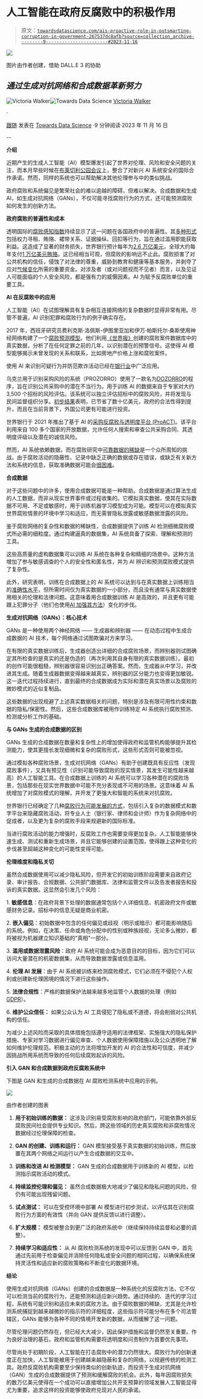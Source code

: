 # 人工智能在政府反腐败中的积极作用

> 原文：[`towardsdatascience.com/ais-proactive-role-in-outsmarting-corruption-in-government-267537dc8afb?source=collection_archive---------9-----------------------#2023-11-16`](https://towardsdatascience.com/ais-proactive-role-in-outsmarting-corruption-in-government-267537dc8afb?source=collection_archive---------9-----------------------#2023-11-16)

![](img/593476e1bdbacf8dbbeefc18589a9e3c.png)

图片由作者创建，借助 DALL.E 3 的协助

## *通过生成对抗网络和合成数据革新努力*

[](https://medium.com/@Victoria-Walker?source=post_page-----267537dc8afb--------------------------------)![Victoria Walker](https://medium.com/@Victoria-Walker?source=post_page-----267537dc8afb--------------------------------)[](https://towardsdatascience.com/?source=post_page-----267537dc8afb--------------------------------)![Towards Data Science](https://towardsdatascience.com/?source=post_page-----267537dc8afb--------------------------------) [Victoria Walker](https://medium.com/@Victoria-Walker?source=post_page-----267537dc8afb--------------------------------)

·

[跟随](https://medium.com/m/signin?actionUrl=https%3A%2F%2Fmedium.com%2F_%2Fsubscribe%2Fuser%2Fe435c6c8715b&operation=register&redirect=https%3A%2F%2Ftowardsdatascience.com%2Fais-proactive-role-in-outsmarting-corruption-in-government-267537dc8afb&user=Victoria+Walker&userId=e435c6c8715b&source=post_page-e435c6c8715b----267537dc8afb---------------------post_header-----------) 发表在 [Towards Data Science](https://towardsdatascience.com/?source=post_page-----267537dc8afb--------------------------------) ·9 分钟阅读·2023 年 11 月 16 日[](https://medium.com/m/signin?actionUrl=https%3A%2F%2Fmedium.com%2F_%2Fvote%2Ftowards-data-science%2F267537dc8afb&operation=register&redirect=https%3A%2F%2Ftowardsdatascience.com%2Fais-proactive-role-in-outsmarting-corruption-in-government-267537dc8afb&user=Victoria+Walker&userId=e435c6c8715b&source=-----267537dc8afb---------------------clap_footer-----------)

--

[](https://medium.com/m/signin?actionUrl=https%3A%2F%2Fmedium.com%2F_%2Fbookmark%2Fp%2F267537dc8afb&operation=register&redirect=https%3A%2F%2Ftowardsdatascience.com%2Fais-proactive-role-in-outsmarting-corruption-in-government-267537dc8afb&source=-----267537dc8afb---------------------bookmark_footer-----------)

**介绍**

近期产生的生成人工智能（AI）模型爆发引起了世界对伦理、风险和安全问题的关注，而本月早些时候在[布莱切利公园会议](https://www.gov.uk/government/publications/ai-safety-summit-2023-chairs-statement-2-november/chairs-summary-of-the-ai-safety-summit-2023-bletchley-park)上，整合了对新兴 AI 系统安全的国际合作承诺。然而，同样的系统也可以帮助解决其他伦理参与中的类似挑战。

政府腐败和系统偏见是繁荣社会的难以逾越的障碍，但难以解决。合成数据和生成 AI，如生成对抗网络（GANs），不仅可能寻找腐败行为的方式，还可能预测腐败如何发生的创新方法。

**政府腐败的普遍性和成本**

透明国际的[腐败感知指数](https://www.transparency.org/en/cpi/)持续显示了这一问题在各国政府中的普遍性。其[多种形式](https://www.unodc.org/e4j/en/anti-corruption/module-4/key-issues/manifestations-and-consequences-of-public-sector-corruption.html)包括权力寻租、贿赂、裙带关系、证据操纵、回扣等行为，旨在通过滥用职能获取利益。这造成了显著的财务损失，世界银行预计每年为[2.6 万亿美元](https://blogs.worldbank.org/governance/what-are-costs-corruption)，全球大约每年支付[1 万亿美元贿赂](https://press.un.org/en/2018/sc13493.doc.htm#:~:text=According%20to%20the%20World%20Bank%2C,trillion%20in%20bribes%20every%20year)。这已经相当可观，但腐败的影响远不止此。腐败损害了对公共机构的信任，侵蚀了对法律的尊重，威胁到教育和健康等基本服务，并剥夺了应对[气候变化](https://www.transparency.org/en/projects/climate-governance-integrity-programme)所需的重要资金。对涉及者（或对问题视而不见者）而言，以及见证人可能面临的个人安全风险，都是强有力的威慑因素。AI 为赋予反腐败单位的重要工具。

**AI 在反腐败中的应用**

人工智能（AI）在试图理解具有复杂相互连接网络的复杂数据时显得非常有用。尽管不普遍，AI 识别犯罪和腐败行为的例子确实存在。

2017 年，西班牙研究员费利克斯·洛佩斯-伊图里亚加和伊万·帕斯托尔·桑斯使用神经网络构建了一个[腐败预测模型](https://link.springer.com/article/10.1007/s11205-017-1802-2)。他们利用[《世界报》](https://www.elmundo.es/grafico/espana/2014/11/03/5453d2e6268e3e8d7f8b456c.html)创建的腐败案件数据库中的真实数据，分析了在任何定罪之前的几年，以识别潜在的预警信号。这使得 AI 模型能够揭示未曾发现的关系和联系，比如房地产价格上涨和腐败案件。

使用 AI 来识别可疑行为并防范欺诈活动已经在[银行业](https://fintechmagazine.com/articles/how-ai-can-protect-against-bank-fraud-scams#)中广泛应用。

乌克兰用于识别采购风险的系统（PROZORRO）使用了一款名为[DOZORRO](https://ti-ukraine.org/en/news/dozorro-artificial-intelligence-to-find-violations-in-prozorro-how-it-works/)的程序，旨在识别公共采购中的潜在不当行为。用于训练 AI 的数据来自于专家对大约 3,500 个招标的风险评估。该系统可以独立评估招标中的腐败风险，并将发现与民间监督组织分享。[初步结果](https://scholarship.law.gwu.edu/cgi/viewcontent.cgi?article=2887&context=faculty_publications)表明，已节省了数十亿美元，政府的合法性得到提升，而且在当前背景下，外国公司更有可能进行投资。

世界银行于 2021 年推出了基于 AI 的[采购反腐败与透明度平台 (ProACT)](https://procurementintegrity.org)。该平台利用来自 100 多个国家的开放数据，允许任何人搜索和审查公共采购合同、其透明度评级以及潜在的诚信风险。

然而，AI 系统依赖数据，而在腐败研究中[可靠数据的稀缺](https://news.un.org/en/story/2023/08/1140282)是一个众所周知的挑战。由于腐败活动的隐蔽性、记录中缺乏正确的数据或存在错误，或缺乏有关新方法和系统的信息，获取准确数据可能会[很困难](https://ace.globalintegrity.org/dataexplainer/)。

**合成数据**

对于这些问题中的许多，使用合成数据可能是一种帮助。合成数据是通过算法生成的人工数据，而非从现实世界事件或过程收集的。它模拟真实数据，使其在实际数据不可用、不足或敏感时，用于训练机器学习模型成为可能。模型可以在模拟真实世界腐败情景的环境中学习和适应，而无需冒隐私泄露或敏感数据泄露的风险。

鉴于腐败网络的复杂性和数据的稀缺性，合成数据提供了训练 AI 检测细微腐败模式所必需的细粒度。通过构建逼真的数据集，AI 系统具备了探索、理解和预测的工具。

这些高质量的虚构数据集可以训练 AI 系统在各种复杂和精细的场景中。这种方法增加了参与敏感调查的个人的安全性和匿名性，并为 AI 辨识和预测腐败模式提供了复杂性。

此外，研究表明，训练在合成数据上的 AI 系统可以达到与在真实数据上训练相当的[准确性水平](https://techmonitor.ai/technology/ai-and-automation/ai-synthetic-data-edge-computing-gartner#:~:text=August%202%2C%202023)，但所需时间仅为真实数据的一小部分，而且没有通常与真实数据使用相关的伦理和法律问题。这意味着用合成数据训练 AI 是高效的，并且更有可能跟上犯罪分子（他们也使用[AI 加强其方法](https://enactafrica.org/enact-observer/ai-and-organised-crime-in-africa)）变化的步伐。

**生成对抗网络（GANs）：核心技术**

GANs 是一种使用两个神经网络 —— 生成器和辨别器 —— 在动态过程中生成合成数据的 AI 技术，每个网络通过试图欺骗对方来学习。

在有限的真实数据训练后，生成器创造出详细的合成腐败场景，而辨别器则试图确定其所检查的是真实的还是伪造的（再次利用其自身有限的真实数据训练）。最初的创作可能很粗糙，辨别器很容易识别出正确答案。然而，生成器从中学习，并改进其生成。随着生成器数据变得越来越真实，辨别器的区分能力也变得更加敏锐。这一迭代过程持续进行，直到最终的合成数据成为实际和潜在真实场景以及腐败的微妙模式的近似复制品。

这些数据的出现规避了上述真实数据相关的问题，特别是涉及有限可用性约束和数据的隐私/保密性。然后，这些合成数据库被用作训练特定 AI 系统执行腐败预测、检测或分析工作的基础。

**与 GANs 生成的合成数据的区别**

GANs 生成的合成数据在数量和复杂性上的增加使得政府和监管机构能够提升其检测能力，使其更擅长发现细微和复杂的腐败形式，这些形式否则可能被忽视。

通过模拟各种腐败场景，生成对抗网络（GANs）有助于创建既具有反应性（发现腐败事件），又具有预见性（识别可能导致腐败的现实情景，其发生可能性越来越高）的人工智能工具。在合成数据上训练的 AI 系统可以学习各种潜在的腐败场景，包括那些在现实世界数据中可能不充分表现或不可用的场景。这意味着 AI 系统增加了对腐败模式的理解，并开发了更强大和智能的系统来对抗腐败。

世界银行已经确定了几种[腐败行为可能发展的方式](https://blogs.worldbank.org/voices/corruption-has-modernized-so-should-anticorruption-initiatives)，包括引入复杂的数据模式和数字平台来隐藏腐败活动，将专业人士（银行家、律师和会计师）作为复杂网络中的促成者，以及更为复杂的腐败手段来规避新的国际标准。

当进行腐败活动的能力增强时，反腐败工作也需要变得更加复杂。人工智能能够快速生成、测试和重新生成场景，并且它能够创建的设置范围，使得跟上这种变化的步伐甚至超越这种变化的可能性变得可能。

**伦理维度和隐私关切**

虽然合成数据使用可以减少隐私风险，但开发它的初始训练阶段需要来自政府记录、审计报告、合规数据、公共部门数据库、法律和监管文件以及告发者报告和投诉的真实数据。这显然会引发几个风险：

1\. **敏感信息**：在政府背景下处理的数据通常包括个人详细信息、机密政府文件或敏感财务记录。招标中的信息无疑是商业机密。

2\. **嵌入偏见**：初始数据中包含的任何偏见或歧视（明示或暗示）都可能影响随后的系统。例如，在决策、任命或角色分配中的性别或种族歧视，无论多么微妙，都将被视为机器建立知识基础的“真相”一部分。

3\. **滥用或数据泄露风险**：政府 AI 系统可能会成为恶意目的的目标，因为它们可以访问大量潜在的机密数据集，从而导致数据泄露或信息滥用。

4\. **伦理 AI 发展**：由于 AI 系统被训练来检测腐败模式，它们必须在不侵犯个人权利或创建新伦理困境的情况下进行这些操作。

5\. **法律合规性**：严格的数据保护法越来越多地监管个人数据的处理（例如 [GDPR](https://gdpr.eu/what-is-gdpr/)）。

6\. **维护公众信任：** 如果公众认为 AI 工具侵犯了隐私或不道德，将会削弱对公共机构的信任。

为减少上述风险而采取的具体措施包括遵守适用的法律框架、实施强大的隐私保护措施、专家对学习数据进行偏见审查、个人数据使用保障措施以及公众透明地了解如何维护伦理规范。积极主动的方法将增加开发的 AI 的合法性和可信度，并减少因挑战所用系统而导致的任何后续腐败起诉的风险。

**引入 GAN 和合成数据到政府反腐败系统中**

下图是 GAN 和生成的合成数据在 AI 腐败检测系统中应用的示例。

![](img/add306c32cfc8f05271a5f9d91c622a5.png)

由作者创建的图表

1.  **用于初始训练的数据：** 这涉及识别易受腐败影响的政府部门，可能依靠外部反腐败民间社会提供专业知识。然后，跨这些领域的历史真实腐败和非腐败情况数据经过伦理保障的检查。

1.  **GAN 的创建、训练和运行：** GAN 模型接受基于真实数据的初始训练，然后放置在其两个网络之间运行以产生合成数据的交互中。

1.  **训练和改进 AI 检测模型：** GAN 生成的合成数据用于训练新的 AI 模型，以检测指示腐败活动的模式。

1.  **持续监控伦理和偏见：** 虽然合成数据极大地减少了偏见和隐私问题的风险，但仍有可能出现残留问题。

1.  **试点测试：** 可以在受控环境中部署 AI 模型进行初步测试，以评估其在识别腐败行为方面的有效性（并向 GAN 提供反馈以进行调整）。

1.  **扩大规模：** 模型被整合到更广泛的政府系统中（继续保持持续监督和必要的调整）。

1.  **持续学习和适应性：** 从 AI 腐败检测系统的发现中可以反馈到 GAN 中，首先通过先前用于检查偏见并消除任何隐私或安全问题的相同过程，以确保系统保持灵活性和适应新的腐败策略和不断变化的数据环境。

**结论**

使用生成对抗网络（GANs）创建的合成数据是一种系统化的反腐败方法，它不仅可以检测当前的腐败行为，还能预测和适应新兴趋势。通过持续的、迭代的学习过程，系统有可能识别和适应未来的腐败方法。由于腐败数据的稀缺，尤其是允许检测系统捕捉到越来越微妙的指示符的详细程度，这些指示符可能分布在多个司法管辖区，GANs 能够为各种不同的情境开发新的数据，从而缓解了这一问题。

尽管伦理问题仍然存在，但已经大大减少，因此保护措施和监督仍然至关重要。作为良好治理的基石，政府和监管机构需要将透明度和问责制作为首要优先事项。

尽管尚处于初期阶段，人工智能在打击腐败中的潜力仍然很大。腐败行为的创新速度正在加快，人工智能被用于创建越来越隐蔽和复杂的网络，以规避传统的检测工具。政府反腐败机构需要至少保持类似的创新轨迹，而投资于生成对抗网络（GAN）生成的合成数据提供了预测和缓解腐败的机会。此外，每年因腐败损失的数万亿美元使得在一个成功可以直接增加公共开支预算的领域发展人工智能显得尤为重要，追求这样的投资能够使政府兑现对人民的承诺。
